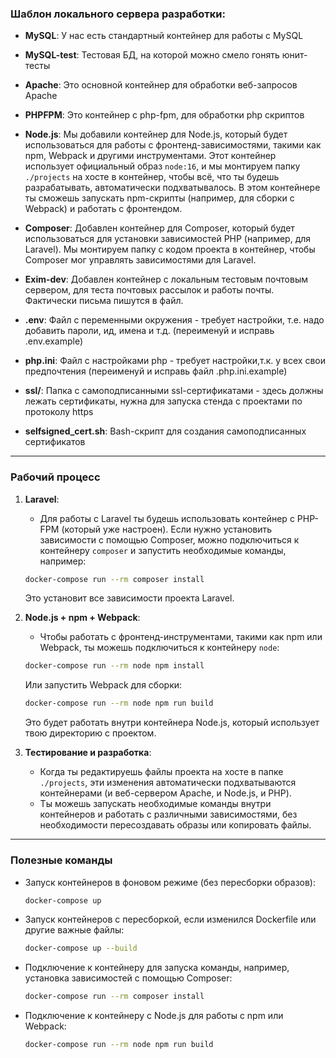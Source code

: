 ###  **Шаблон локального сервера разработки:**

- **MySQL**: У нас есть стандартный контейнер для работы с MySQL
- **MySQL-test**: Тестовая БД, на которой можно смело гонять юнит-тесты
  
- **Apache**: Это основной контейнер для обработки веб-запросов Apache
- **PHPFPM**: Это контейнер с php-fpm, для обработки php скриптов

- **Node.js**: Мы добавили контейнер для Node.js, который будет использоваться для работы с фронтенд-зависимостями, такими как npm, Webpack и другими инструментами. Этот контейнер использует официальный образ `node:16`, и мы монтируем папку `./projects` на хосте в контейнер, чтобы всё, что ты будешь разрабатывать, автоматически подхватывалось. В этом контейнере ты сможешь запускать npm-скрипты (например, для сборки с Webpack) и работать с фронтендом.

- **Composer**: Добавлен контейнер для Composer, который будет использоваться для установки зависимостей PHP (например, для Laravel). Мы монтируем папку с кодом проекта в контейнер, чтобы Composer мог управлять зависимостями для Laravel.
- **Exim-dev**: Добавлен контейнер с локальным тестовым почтовым сервером, для теста почтовых рассылок и работы почты. Фактически письма пишутся в файл.
- **.env**: Файл с переменными окружения - требует настройки, т.е. надо добавить пароли, ид, имена и т.д. (переименуй и исправь .env.example)
- **php.ini**: Файл с настройками php - требует настройки,т.к. у всех свои предпочтения (переименуй и исправь файл .php.ini.example)
- **ssl/**: Папка с самоподписанными ssl-сертификатами - здесь должны лежать сертификаты, нужна для запуска стенда с проектами по протоколу https
- **selfsigned_cert.sh**: Bash-скрипт для создания самоподписанных сертификатов
---


### **Рабочий процесс**

1. **Laravel**:
   - Для работы с Laravel ты будешь использовать контейнер с PHP-FPM (который уже настроен). Если нужно установить зависимости с помощью Composer, можно подключиться к контейнеру `composer` и запустить необходимые команды, например:
   
   ```bash
   docker-compose run --rm composer install
   ```
   
   Это установит все зависимости проекта Laravel.
   
2. **Node.js + npm + Webpack**:
   - Чтобы работать с фронтенд-инструментами, такими как npm или Webpack, ты можешь подключиться к контейнеру `node`:
   
   ```bash
   docker-compose run --rm node npm install
   ```
   
   Или запустить Webpack для сборки:
   
   ```bash
   docker-compose run --rm node npm run build
   ```
   
   Это будет работать внутри контейнера Node.js, который использует твою директорию с проектом.

3. **Тестирование и разработка**:
   - Когда ты редактируешь файлы проекта на хосте в папке `./projects`, эти изменения автоматически подхватываются контейнерами (и веб-сервером Apache, и Node.js, и PHP).
   - Ты можешь запускать необходимые команды внутри контейнеров и работать с различными зависимостями, без необходимости пересоздавать образы или копировать файлы.

---

###  **Полезные команды**

- Запуск контейнеров в фоновом режиме (без пересборки образов):
  
  ```bash
  docker-compose up
  ```

- Запуск контейнеров с пересборкой, если изменился Dockerfile или другие важные файлы:

  ```bash
  docker-compose up --build
  ```

- Подключение к контейнеру для запуска команды, например, установка зависимостей с помощью Composer:
  
  ```bash
  docker-compose run --rm composer install
  ```

- Подключение к контейнеру с Node.js для работы с npm или Webpack:

  ```bash
  docker-compose run --rm node npm run build
  ```
